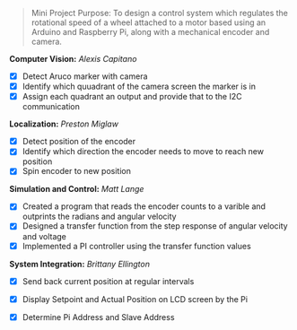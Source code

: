> Mini Project Purpose: To design a control system which regulates the rotational speed of a wheel attached to a motor based using an Arduino and Raspberry Pi, along with a mechanical encoder and camera. 


**Computer Vision:** *Alexis Capitano*

- [x] Detect Aruco marker with camera
- [x] Identify which quuadrant of the camera screen the marker is in 
- [x] Assign each quadrant an output and provide that to the I2C communication

**Localization:** *Preston Miglaw*

- [x] Detect position of the encoder
- [x] Identify which direction the encoder needs to move to reach new position
- [x] Spin encoder to new position

**Simulation and Control:** *Matt Lange*

- [x] Created a program that reads the encoder counts to a varible and outprints the radians and angular velocity
- [x] Designed a transfer function from the step response of angular velocity and voltage
- [x] Implemented a PI controller using the transfer function values

**System Integration:** *Brittany Ellington*

- [x] Send back current position at regular intervals
- [x] Display Setpoint and Actual Position on LCD screen by the Pi
- [x] Determine Pi Address and Slave Address



